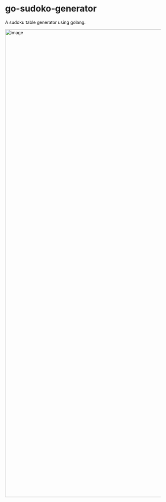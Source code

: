 # go-sudoko-generator
A sudoku table generator using golang.


<img width="1512" alt="image" src="https://github.com/user-attachments/assets/87192620-cf0a-471c-9606-9c4606f7c7d9">
